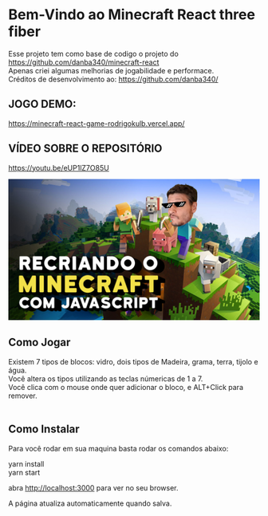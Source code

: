 # Bem-Vindo ao Minecraft React three fiber

Esse projeto tem como base de codigo o projeto do https://github.com/danba340/minecraft-react<br>
Apenas criei algumas melhorias de jogabilidade e performace.<br>
Créditos de desenvolvimento ao: https://github.com/danba340/


## JOGO DEMO: 
https://minecraft-react-game-rodrigokulb.vercel.app/


## VÍDEO SOBRE O REPOSITÓRIO
https://youtu.be/eUP1lZ7O85U

![Preview](https://raw.githubusercontent.com/rodrigoKulb/minecraft-react-game/main/src/images/capa1.png 'Preview')

## Como Jogar
Existem 7 tipos de blocos: vidro, dois tipos de Madeira, grama, terra, tijolo e água.<br />
Você altera os tipos utilizando as teclas númericas de 1 a 7.<br />
Você clica com o mouse onde quer adicionar o bloco, e ALT+Click para remover.<br /><Br>

## Como Instalar

Para você rodar em sua maquina basta rodar os comandos abaixo:<br />

yarn install<br />
yarn start

abra [http://localhost:3000](http://localhost:3000) para ver no seu browser.

A página atualiza automaticamente quando salva.<br />
